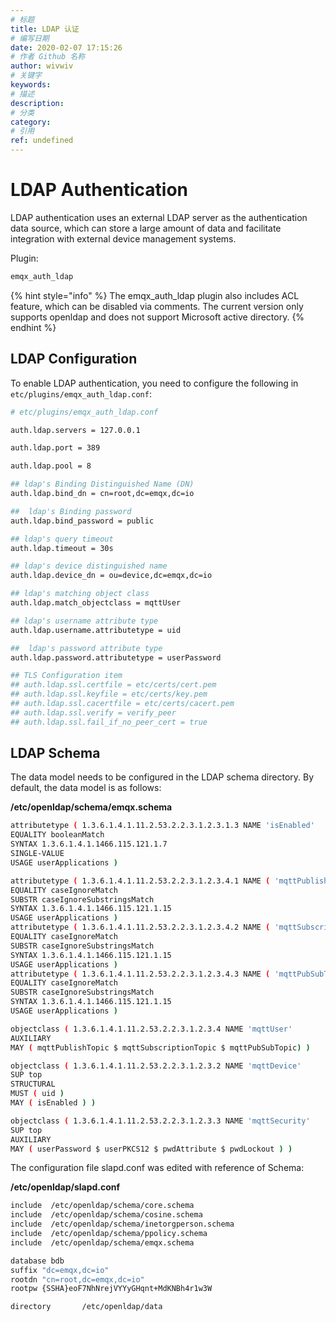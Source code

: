 ```yaml
---
# 标题
title: LDAP 认证
# 编写日期
date: 2020-02-07 17:15:26
# 作者 Github 名称
author: wivwiv
# 关键字
keywords:
# 描述
description:
# 分类
category: 
# 引用
ref: undefined
---
```


# LDAP Authentication

<!-- TODO: 为测试通过，从新宇 auth 文档中取 -->

LDAP authentication uses an external LDAP server as the authentication data source, which can store a large amount of data and facilitate integration with external device management systems.

Plugin:

```bash
emqx_auth_ldap
```

{% hint style="info" %} 
The emqx_auth_ldap plugin also includes ACL feature, which can be disabled via comments.
The current version only supports openldap and does not support Microsoft active directory.
{% endhint %}



## LDAP Configuration

To enable LDAP authentication, you need to configure the following in `etc/plugins/emqx_auth_ldap.conf`:

```bash
# etc/plugins/emqx_auth_ldap.conf

auth.ldap.servers = 127.0.0.1

auth.ldap.port = 389

auth.ldap.pool = 8

## ldap's Binding Distinguished Name (DN)
auth.ldap.bind_dn = cn=root,dc=emqx,dc=io

## 	ldap's Binding password
auth.ldap.bind_password = public

## ldap's query timeout
auth.ldap.timeout = 30s

## ldap's device distinguished name
auth.ldap.device_dn = ou=device,dc=emqx,dc=io

## ldap's matching object class
auth.ldap.match_objectclass = mqttUser

## ldap's username attribute type
auth.ldap.username.attributetype = uid

## 	ldap's password attribute type
auth.ldap.password.attributetype = userPassword

## TLS Configuration item
## auth.ldap.ssl.certfile = etc/certs/cert.pem
## auth.ldap.ssl.keyfile = etc/certs/key.pem
## auth.ldap.ssl.cacertfile = etc/certs/cacert.pem
## auth.ldap.ssl.verify = verify_peer
## auth.ldap.ssl.fail_if_no_peer_cert = true
```


## LDAP Schema 

The data model needs to be configured in the LDAP schema directory. By default, the data model is as follows:

**/etc/openldap/schema/emqx.schema**

```bash
attributetype ( 1.3.6.1.4.1.11.2.53.2.2.3.1.2.3.1.3 NAME 'isEnabled'
EQUALITY booleanMatch
SYNTAX 1.3.6.1.4.1.1466.115.121.1.7
SINGLE-VALUE
USAGE userApplications )

attributetype ( 1.3.6.1.4.1.11.2.53.2.2.3.1.2.3.4.1 NAME ( 'mqttPublishTopic' 'mpt' )
EQUALITY caseIgnoreMatch
SUBSTR caseIgnoreSubstringsMatch
SYNTAX 1.3.6.1.4.1.1466.115.121.1.15
USAGE userApplications )
attributetype ( 1.3.6.1.4.1.11.2.53.2.2.3.1.2.3.4.2 NAME ( 'mqttSubscriptionTopic' 'mst' )
EQUALITY caseIgnoreMatch
SUBSTR caseIgnoreSubstringsMatch
SYNTAX 1.3.6.1.4.1.1466.115.121.1.15
USAGE userApplications )
attributetype ( 1.3.6.1.4.1.11.2.53.2.2.3.1.2.3.4.3 NAME ( 'mqttPubSubTopic' 'mpst' )
EQUALITY caseIgnoreMatch
SUBSTR caseIgnoreSubstringsMatch
SYNTAX 1.3.6.1.4.1.1466.115.121.1.15
USAGE userApplications )

objectclass ( 1.3.6.1.4.1.11.2.53.2.2.3.1.2.3.4 NAME 'mqttUser'
AUXILIARY
MAY ( mqttPublishTopic $ mqttSubscriptionTopic $ mqttPubSubTopic) )

objectclass ( 1.3.6.1.4.1.11.2.53.2.2.3.1.2.3.2 NAME 'mqttDevice'
SUP top
STRUCTURAL
MUST ( uid )
MAY ( isEnabled ) )

objectclass ( 1.3.6.1.4.1.11.2.53.2.2.3.1.2.3.3 NAME 'mqttSecurity'
SUP top
AUXILIARY
MAY ( userPassword $ userPKCS12 $ pwdAttribute $ pwdLockout ) )
```

The configuration file slapd.conf was edited with reference of Schema:

**/etc/openldap/slapd.conf**

```bash
include  /etc/openldap/schema/core.schema
include  /etc/openldap/schema/cosine.schema
include  /etc/openldap/schema/inetorgperson.schema
include  /etc/openldap/schema/ppolicy.schema
include  /etc/openldap/schema/emqx.schema

database bdb
suffix "dc=emqx,dc=io"
rootdn "cn=root,dc=emqx,dc=io"
rootpw {SSHA}eoF7NhNrejVYYyGHqnt+MdKNBh4r1w3W

directory       /etc/openldap/data
```
